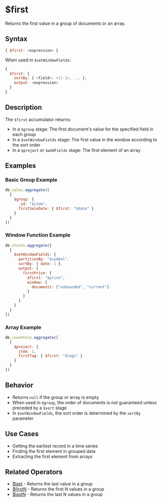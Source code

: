 # $first

Returns the first value in a group of documents or an array.

## Syntax

```javascript
{ $first: <expression> }
```

When used in `$setWindowFields`:
```javascript
{
  $first: {
    sortBy: { <field>: <1|-1>, ... },
    output: <expression>
  }
}
```

## Description

The `$first` accumulator returns:
- In a `$group` stage: The first document's value for the specified field in each group
- In a `$setWindowFields` stage: The first value in the window according to the sort order
- In a `$project` or `$addFields` stage: The first element of an array

## Examples

### Basic Group Example

```javascript
db.sales.aggregate([
  {
    $group: {
      _id: "$item",
      firstSaleDate: { $first: "$date" }
    }
  }
])
```

### Window Function Example

```javascript
db.stocks.aggregate([
  {
    $setWindowFields: {
      partitionBy: "$symbol",
      sortBy: { date: 1 },
      output: {
        firstPrice: {
          $first: "$price",
          window: {
            documents: ["unbounded", "current"]
          }
        }
      }
    }
  }
])
```

### Array Example

```javascript
db.inventory.aggregate([
  {
    $project: {
      item: 1,
      firstTag: { $first: "$tags" }
    }
  }
])
```

## Behavior

- Returns `null` if the group or array is empty
- When used in `$group`, the order of documents is not guaranteed unless preceded by a `$sort` stage
- In `$setWindowFields`, the sort order is determined by the `sortBy` parameter

## Use Cases

- Getting the earliest record in a time series
- Finding the first element in grouped data
- Extracting the first element from arrays

## Related Operators

- [$last](last.md) - Returns the last value in a group
- [$firstN](firstN.md) - Returns the first N values in a group
- [$lastN](lastN.md) - Returns the last N values in a group 